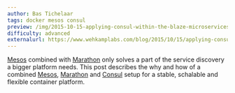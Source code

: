 ```yaml
---
author: Bas Tichelaar
tags: docker mesos consul
preview: /img/2015-10-15-applying-consul-within-the-blaze-microservices-platform/blaze-cover.png
difficulty: advanced
externalurl: https://www.wehkamplabs.com/blog/2015/10/15/applying-consul-within-the-blaze-microservices-platform/
---
```

[Mesos](https://mesos.apache.org) combined with [Marathon](https://mesosphere.github.io/marathon) only solves a part of the service discovery a bigger platform needs.
This post describes the why and how of a combined [Mesos](https://mesos.apache.org), [Marathon](https://mesosphere.github.io/marathon) and [Consul](https://consul.io) setup for a stable, schalable and flexible container platform.
